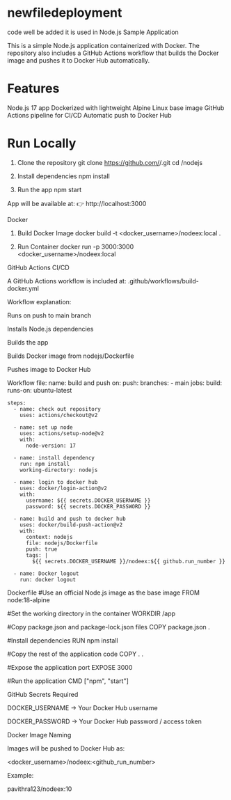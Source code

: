 # newfiledeployment
code well be added it is used in 
Node.js Sample Application 

This is a simple Node.js application containerized with Docker.
The repository also includes a GitHub Actions workflow that builds the Docker image and pushes it to Docker Hub automatically.

# Features

Node.js 17 app
Dockerized with lightweight Alpine Linux base image
GitHub Actions pipeline for CI/CD
Automatic push to Docker Hub
# Run Locally
1. Clone the repository
git clone https://github.com/<your-username>/<your-repo>.git
cd <your-repo>/nodejs

2. Install dependencies
npm install

3. Run the app
npm start


App will be available at:
👉 http://localhost:3000

Docker
1. Build Docker Image
docker build -t <docker_username>/nodeex:local .

2. Run Container
docker run -p 3000:3000 <docker_username>/nodeex:local

GitHub Actions CI/CD

A GitHub Actions workflow is included at:
.github/workflows/build-docker.yml

Workflow explanation:

Runs on push to main branch

Installs Node.js dependencies

Builds the app

Builds Docker image from nodejs/Dockerfile

Pushes image to Docker Hub

Workflow file:
name: build and push 
on:
  push:
    branches:
      - main
jobs:
  build:
    runs-on: ubuntu-latest

    steps:
      - name: check out repository
        uses: actions/checkout@v2

      - name: set up node
        uses: actions/setup-node@v2
        with:
          node-version: 17

      - name: install dependency
        run: npm install
        working-directory: nodejs

      - name: login to docker hub
        uses: docker/login-action@v2
        with:
          username: ${{ secrets.DOCKER_USERNAME }}
          password: ${{ secrets.DOCKER_PASSWORD }}

      - name: build and push to docker hub
        uses: docker/build-push-action@v2
        with:
          context: nodejs
          file: nodejs/Dockerfile
          push: true
          tags: |
            ${{ secrets.DOCKER_USERNAME }}/nodeex:${{ github.run_number }}

      - name: Docker logout
        run: docker logout

Dockerfile
#Use an official Node.js image as the base image
FROM node:18-alpine 

#Set the working directory in the container
WORKDIR /app

#Copy package.json and package-lock.json files
COPY package.json .

#Install dependencies
RUN npm install

#Copy the rest of the application code
COPY . .

#Expose the application port
EXPOSE 3000

#Run the application
CMD ["npm", "start"]

GitHub Secrets Required

DOCKER_USERNAME → Your Docker Hub username

DOCKER_PASSWORD → Your Docker Hub password / access token

Docker Image Naming

Images will be pushed to Docker Hub as:

<docker_username>/nodeex:<github_run_number>


Example:

pavithra123/nodeex:10
